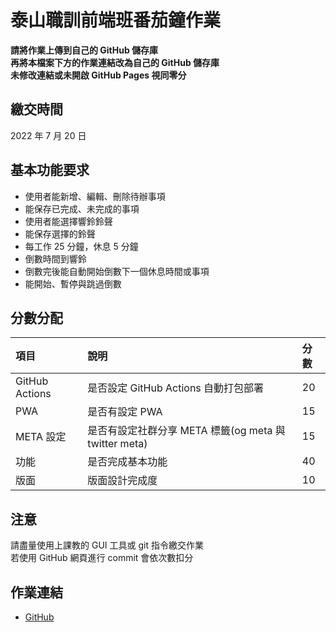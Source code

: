 # 泰山職訓前端班番茄鐘作業

**請將作業上傳到自己的 GitHub 儲存庫**  
**再將本檔案下方的作業連結改為自己的 GitHub 儲存庫**  
**未修改連結或未開啟 GitHub Pages 視同零分**

## 繳交時間
2022 年 7 月 20 日

## 基本功能要求
- 使用者能新增、編輯、刪除待辦事項
- 能保存已完成、未完成的事項
- 使用者能選擇響鈴鈴聲
- 能保存選擇的鈴聲
- 每工作 25 分鐘，休息 5 分鐘
- 倒數時間到響鈴
- 倒數完後能自動開始倒數下一個休息時間或事項
- 能開始、暫停與跳過倒數

## 分數分配
|項⽬|說明|分數|
|:---|:---|:---|
|GitHub Actions|是否設定 GitHub Actions 自動打包部署|20|
|PWA|是否有設定 PWA|15|
|META 設定|是否有設定社群分享 META 標籤(og meta 與 twitter meta)|15|
|功能|是否完成基本功能|40|
|版面|版面設計完成度|10|

## 注意
請盡量使用上課教的 GUI 工具或 git 指令繳交作業  
若使用 GitHub 網頁進行 commit 會依次數扣分

## 作業連結
- [GitHub](https://github.com/yunsiou6628/pomodoro)
